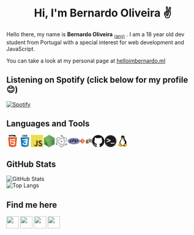 <h1 align="center">Hi, I'm Bernardo Oliveira ✌</h1>

Hello there, my name is **Bernardo Oliveira** <sub>[(any)](https://pronoun.is/he/:or/they/:or/she)</sub> . I am a 18 year old dev student from Portugal with a special interest for web development and JavaScript.

You can take a look at my personal page at [helloimbernardo.ml](https://helloimbernardo.ml)

## Listening on Spotify (click below for my profile 😊)
[![Spotify](https://novatorem.bernawastaken.vercel.app/api/spotify)](https://open.spotify.com/user/bernardooliveirajb)

## Languages and Tools

<img align="left" alt="HTML5" width="32px" src="https://raw.githubusercontent.com/github/explore/80688e429a7d4ef2fca1e82350fe8e3517d3494d/topics/html/html.png" />
<img align="left" alt="CSS3" width="32px" src="https://raw.githubusercontent.com/github/explore/80688e429a7d4ef2fca1e82350fe8e3517d3494d/topics/css/css.png" /> 
<img align="left" alt="JavaScript" width="32px" src="https://raw.githubusercontent.com/github/explore/80688e429a7d4ef2fca1e82350fe8e3517d3494d/topics/javascript/javascript.png" /> 
<img align="left" alt="Node.js" width="32px" src="https://raw.githubusercontent.com/github/explore/80688e429a7d4ef2fca1e82350fe8e3517d3494d/topics/nodejs/nodejs.png" />
<img align="left" alt="Electron" width="32px" src="https://raw.githubusercontent.com/github/explore/80688e429a7d4ef2fca1e82350fe8e3517d3494d/topics/electron/electron.png" />
<img align="left" alt="PHP" width="32px" src="https://raw.githubusercontent.com/github/explore/80688e429a7d4ef2fca1e82350fe8e3517d3494d/topics/php/php.png" /> 
<img align="left" alt="Git" width="32px" src="https://raw.githubusercontent.com/github/explore/80688e429a7d4ef2fca1e82350fe8e3517d3494d/topics/git/git.png" /> 
<img align="left" alt="GitHub" width="32px" src="https://raw.githubusercontent.com/github/explore/78df643247d429f6cc873026c0622819ad797942/topics/github/github.png" /> 
<img align="left" alt="Terminal" width="32px" src="https://raw.githubusercontent.com/github/explore/80688e429a7d4ef2fca1e82350fe8e3517d3494d/topics/terminal/terminal.png" />
<img align="left" alt="Linux" width="32px" src="https://raw.githubusercontent.com/github/explore/80688e429a7d4ef2fca1e82350fe8e3517d3494d/topics/linux/linux.png" />

<br> <br>

##  GitHub Stats

![GitHub Stats](https://github-readme-stats.bernawastaken.vercel.app/api?username=helloimbernardo&show_icons=true&count_private=true&hide_border=true&theme=algolia)
<br>
![Top Langs](https://github-readme-stats.bernawastaken.vercel.app/api/top-langs/?username=helloimbernardo&hide_border=true&theme=algolia)

## Find me here
[<img height="32" width="32" src="https://cdn.jsdelivr.net/npm/simple-icons@v3/icons/instagram.svg" />](https://www.instagram.com/helloimbernardo/)
[<img height="32" width="32" src="https://cdn.jsdelivr.net/npm/simple-icons@v3/icons/twitter.svg" />](https://www.twitter.com/helloimbernardo/)
[<img height="32" width="32" src="https://cdn.jsdelivr.net/npm/simple-icons@v3/icons/tumblr.svg" />](https://tumblr.helloimbernardo.ml)
[<img height="32" width="32" src="https://cdn.jsdelivr.net/npm/simple-icons@v3/icons/spotify.svg" />](https://open.spotify.com/user/bernardooliveirajb)
